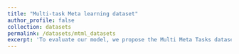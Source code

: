 ```yaml
---
title: "Multi-task Meta learning dataset"
author_profile: false
collection: datasets
permalink: /datasets/mtml_datasets
excerpt: 'To evaluate our model, we propose the Multi Meta Tasks dataset (MMT), a dataset of datasets with 4 high-level tasks: Scene classification, depth-estimation, surface-normal estimation and vanishing point estimation. Scene classification is a meta-supervised problem solved using task-adaptation (different output labels for each subtask), whereas the other tasks are domain adaptation problems. Unlike many other multi-task evaluation benchmarks, for each high-level task, train and test datasets are different'
---
```


